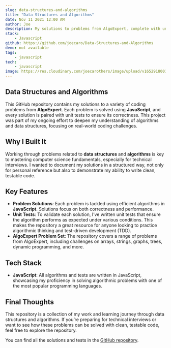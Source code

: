 ```yaml
---
slug: data-structures-and-algorithms
title: "Data Structures and Algorithms"
date: Nov 11 2021 12:00 AM
author: Joe
description: My solutions to problems from AlgoExpert, complete with unit tests for each solution.
stack:
    - Javascript
github: https://github.com/joecaro/Data-Structures-and-Algorithms
demo: not available
tags:
    - javascript
tech:
    - javascript
image: https://res.cloudinary.com/joecarothers/image/upload/v1652918001/misc/Projects/data-structs-mockup_11_p22bnw_hwrhhm.png
---
```


## Data Structures and Algorithms

This GitHub repository contains my solutions to a variety of coding problems from **AlgoExpert**. Each problem is solved using **JavaScript**, and every solution is paired with unit tests to ensure its correctness. This project was part of my ongoing effort to deepen my understanding of algorithms and data structures, focusing on real-world coding challenges.

## Why I Built It

Working through problems related to **data structures** and **algorithms** is key to mastering computer science fundamentals, especially for technical interviews. I wanted to document my solutions in a structured way, not only for personal reference but also to demonstrate my ability to write clean, testable code.

## Key Features

- **Problem Solutions**: Each problem is tackled using efficient algorithms in **JavaScript**. Solutions focus on both correctness and performance.
- **Unit Tests**: To validate each solution, I’ve written unit tests that ensure the algorithm performs as expected under various conditions. This makes the repository a great resource for anyone looking to practice algorithmic thinking and test-driven development (TDD).
- **AlgoExpert Problem Set**: The repository covers a range of problems from AlgoExpert, including challenges on arrays, strings, graphs, trees, dynamic programming, and more.

## Tech Stack

- **JavaScript**: All algorithms and tests are written in JavaScript, showcasing my proficiency in solving algorithmic problems with one of the most popular programming languages.

## Final Thoughts

This repository is a collection of my work and learning journey through data structures and algorithms. If you’re preparing for technical interviews or want to see how these problems can be solved with clean, testable code, feel free to explore the repository.

You can find all the solutions and tests in the [GitHub repository](https://github.com/joecaro/Data-Structures-and-Algorithms).
